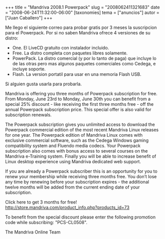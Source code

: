 +++
title = "Mandriva 2008.1 Powerpack"
slug = "2008062411321683"
date = "2008-06-24T11:32:00-06:00"
[taxonomies]
tema = ["anuncios"]
autor = ["Juan Caballero"]
+++

Me llego el siguiente correo para probar gratis por 3 meses la
suscripcion para el Powerpack. Por si no saben Mandriva ofrece 4
versiones de su distro:

- One. El LiveCD gratuito con instalador incluido.
- Free. La distro completa con paquetes libres solamente.
- PowerPack. La distro comercial (y por lo tanto de paga) que incluye
    lo de las otras pero mas algunos paquetes comerciales como Cedega, e
    incluye soporte.
- Flash. La version portatil para usar en una memoria Flash USB.

Si alguien gusta usarla para probarla.

<!-- more -->
Mandriva is offering you three months of Powerpack subscription for
free. From Monday, June 23rd to Monday, June 30th you can benefit from a
special 25% discount - like receiving the first three months free - off
the annual Powerpack subscription price. This special offer is also
valid for subscription renewals.

The Powerpack subscription gives you unlimited access to download the
Powerpack commercial edition of the most recent Mandriva Linux releases
for one year. The Powerpack edition of Mandriva Linux comes with
exclusive commercial software, such as the Cedega Windows gaming
compatibility system and Fluendo media codecs. Your Powerpack
subscription also comes with bonus access to several courses on the
Mandriva e-Training system. Finally you will be able to increase benefit
of Linux desktop experience using Mandriva dedicated web support.

If you are already a Powerpack subscriber this is an opportunity for you
to renew your membership while receiving three months free. You don’t
lose any time by renewing before your subscription expires - the
additional twelve months will be added from the current ending date of
your subscription.

Click here to get 3 months for free!
<a href="http://store.mandriva.com/product_info.php?products_id=73">http://store.mandriva.com/product_info.php?products_id=73</a>

To benefit from the special discount please enter the following
promotion code while subscribing: "PCS-CL0508".

The Mandriva Online Team
